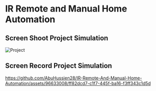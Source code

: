 # IR Remote and Manual Home Automation




## Screen Shoot Project Simulation  
![Project](https://github.com/AbuHussien28/IR-Remote-And-Manual-Home-Automation/assets/96633008/09609bf1-518a-4c4e-b50c-e5de4bf879f8)

## Screen Record Project Simulation  
https://github.com/AbuHussien28/IR-Remote-And-Manual-Home-Automation/assets/96633008/ff82dcd7-c1f7-445f-ba16-f3ff343c1d5d

